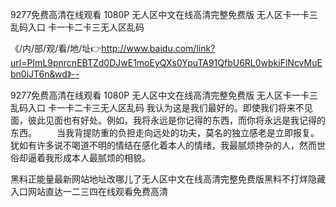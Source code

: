 9277免费高清在线观看 1080P
无人区中文在线高清完整免费版
无人区卡一卡三乱码入口
卡一卡二卡三无人区乱码


《/内/部/观/看/地/址👉http://www.baidu.com/link?url=PImL9pnrcnEBTZd0DJwE1moEyQXs0YpuTA91QfbU6RL0wbkiFlNcvMuEbn0iJT6n&wd》--

9277免费高清在线观看 1080P
无人区中文在线高清完整免费版
无人区卡一卡三乱码入口
卡一卡二卡三无人区乱码
我认为这是我们最好的。即使我们将来不见面，彼此见面也有好处。例如，我将永远是你记得的东西，而你将永远是我记得的东西。
　　当我背提防重的负担走向远处的功夫，莫名的独立感老是立即报复。犹如有许多说不喝道不明的情结在感化着本人的情绪，我最腻烦搀杂的人，然而世俗却逼着我形成本人最腻烦的相貌。





黑料正能量最新网站地址改哪儿了无人区中文在线高清完整免费版黑料不打烊隐藏入口网站直达一二三四在线观看免费高清
